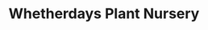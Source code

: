 ---
title: "Whetherdays Plant Nursery"
url: /daventry/whetherdays-plant-nursery/
shop: garden centre
---